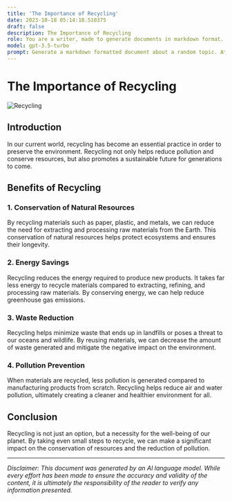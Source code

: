 ```yaml
---
title: 'The Importance of Recycling'
date: 2023-10-18 05:14:18.510375
draft: false
description: The Importance of Recycling
role: You are a writer, made to generate documents in markdown format. It is very important that all of the documents you generate are in valid markdown format.
model: gpt-3.5-turbo
prompt: Generate a markdown formatted document about a random topic. At the bottom, include a disclaimer explaining that the document was generated by you. The first line of the document should be the title. Make sure that the entire document is in proper markdown format, using a mix of various tags to make the document visually appealing.
---
```


# The Importance of Recycling

![Recycling](https://example.com/recycling-image.jpg)

## Introduction

In our current world, recycling has become an essential practice in order to preserve the environment. Recycling not only helps reduce pollution and conserve resources, but also promotes a sustainable future for generations to come.

## Benefits of Recycling

### 1. Conservation of Natural Resources

By recycling materials such as paper, plastic, and metals, we can reduce the need for extracting and processing raw materials from the Earth. This conservation of natural resources helps protect ecosystems and ensures their longevity.

### 2. Energy Savings

Recycling reduces the energy required to produce new products. It takes far less energy to recycle materials compared to extracting, refining, and processing raw materials. By conserving energy, we can help reduce greenhouse gas emissions.

### 3. Waste Reduction

Recycling helps minimize waste that ends up in landfills or poses a threat to our oceans and wildlife. By reusing materials, we can decrease the amount of waste generated and mitigate the negative impact on the environment.

### 4. Pollution Prevention

When materials are recycled, less pollution is generated compared to manufacturing products from scratch. Recycling helps reduce air and water pollution, ultimately creating a cleaner and healthier environment for all.

## Conclusion

Recycling is not just an option, but a necessity for the well-being of our planet. By taking even small steps to recycle, we can make a significant impact on the conservation of resources and the reduction of pollution.

---

*Disclaimer: This document was generated by an AI language model. While every effort has been made to ensure the accuracy and validity of the content, it is ultimately the responsibility of the reader to verify any information presented.*